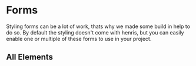 # Forms

Styling forms can be a lot of work, thats why we made some build in help to do so. By default the styling doesn't come with henris, but you can easily enable one or multiple of these forms to use in your project.

## All Elements

<inputFields />
